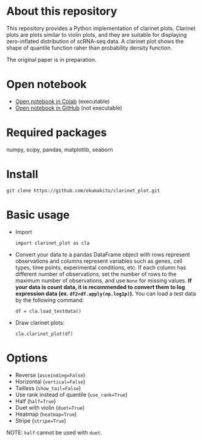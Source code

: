 # About this repository
This repository provides a Python implementation of clarinet plots. Clarinet plots are plots similar to violin plots, and they are suitable for displaying zero-inflated distribution of scRNA-seq data. A clarinet plot shows the shape of quantile function raher than probability density function.

The original paper is in preparation.

# Open notebook
- [Open notebook in Colab](https://colab.research.google.com/github/okumakito/clarinet_plot/blob/main/clarinet_plot.ipynb) (executable)
- [Open notebook in GitHub](https://github.com/okumakito/clarinet_plot/blob/main/clarinet_plot.ipynb) (not executable)

# Required packages
numpy, scipy, pandas, matplotlib, seaborn

# Install
```
git clone https://github.com/okumakito/clarinet_plot.git
```

# Basic usage

* Import
  ```
  import clarinet_plot as cla
  ```
* Convert your data to a pandas DataFrame object with rows represent observations and columns represent variables such as genes, cell types, time points, experimental conditions, etc. If each column has different number of observations, set the number of rows to the maximum number of observations, and use `None` for missing values. **If your data is count data, it is recommended to convert them to log expression data (ex. `df2=df.apply(np.log1p)`).** You can load a test data by the following command:
  ```
  df = cla.load_testdata()
  ```
* Draw clarinet plots:
  ```
  cla.clarinet_plot(df)
  ```

# Options

* Reverse (`asceinding=False`)
* Horizontal (`vertical=False`)
* Tailless (`show_tail=False`)
* Use rank instead of quantile (`use_rank=True`)
* Half (`half=True`)
* Duet with violin (`duet=True`)
* Heatmap (`heatmap=True`)
* Stripe (`stripe=True`)

NOTE: `half` cannot be used with `duet`.
